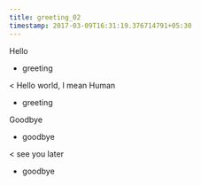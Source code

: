```yaml
---
title: greeting_02
timestamp: 2017-03-09T16:31:19.376714791+05:30
---
```


Hello
* greeting

< Hello world, I mean Human
* greeting

Goodbye
* goodbye

< see you later
* goodbye
